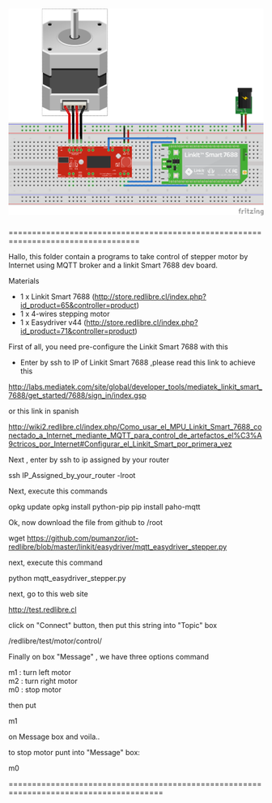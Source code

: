 ![alt tag](https://github.com/pumanzor/iot-redlibre/blob/master/linkit/easydriver/Linkit_EDv44_step_v2.png)
==================================================================================
==================================================================================

Hallo, this folder contain a programs to take control of stepper motor by Internet using MQTT broker and a
linkit Smart 7688 dev board.

Materials

- 1 x Linkit Smart 7688  (http://store.redlibre.cl/index.php?id_product=65&controller=product)
- 1 x 4-wires stepping motor
- 1 x Easydriver v44 (http://store.redlibre.cl/index.php?id_product=71&controller=product)

First of all, you need pre-configure the Linkit Smart 7688 with this

- Enter by ssh to IP of Linkit Smart 7688 ,please read this link to achieve this

http://labs.mediatek.com/site/global/developer_tools/mediatek_linkit_smart_7688/get_started/7688/sign_in/index.gsp

or this link in spanish

http://wiki2.redlibre.cl/index.php/Como_usar_el_MPU_Linkit_Smart_7688_conectado_a_Internet_mediante_MQTT_para_control_de_artefactos_el%C3%A9ctricos_por_Internet#Configurar_el_Linkit_Smart_por_primera_vez

Next , enter by ssh to ip assigned by your router

ssh IP_Assigned_by_your_router -lroot

Next, execute this commands

opkg update
opkg install python-pip
pip install paho-mqtt

Ok, now download the file from github to /root 

wget https://github.com/pumanzor/iot-redlibre/blob/master/linkit/easydriver/mqtt_easydriver_stepper.py

next, execute this command

python mqtt_easydriver_stepper.py

next, go to this web site

http://test.redlibre.cl

click on "Connect" button, then put this string into "Topic" box

/redlibre/test/motor/control/

Finally on box "Message" , we have three options command 

m1 : turn left motor  
m2 : turn right motor  
m0 : stop motor  

then put  

m1  

on Message box and voila..

to stop motor punt into "Message" box:

m0  

=======================================================================================






